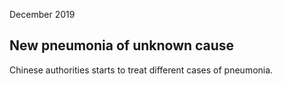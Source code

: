 December 2019

## New pneumonia of unknown cause

Chinese authorities starts to treat different cases of pneumonia.